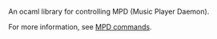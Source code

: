 An ocaml library for controlling MPD (Music Player Daemon).

For more information, see
[MPD commands](http://mpd.wikia.com/wiki/MusicPlayerDaemonCommands).
